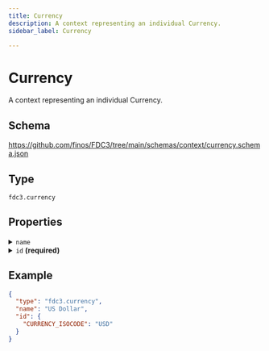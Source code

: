 ```yaml
---
title: Currency
description: A context representing an individual Currency.
sidebar_label: Currency

---
```


# Currency

A context representing an individual Currency.

## Schema

<https://github.com/finos/FDC3/tree/main/schemas/context/currency.schema.json>

## Type

`fdc3.currency`

## Properties

<details>
  <summary><code>name</code></summary>

**type**: `string`

The name of the currency for display purposes

</details>

<details>
  <summary><code>id</code> <strong>(required)</strong></summary>

**type**: `object`

**Subproperties:**

`CURRENCY_ISOCODE`
- **type**: `string`
- **description**: CURRENCY_ISOCODE:  The `CURRENCY_ISOCODE` should conform to 3 character alphabetic codes defined in [ISO 4217](https://www.iso.org/iso-4217-currency-codes.html)

</details>

## Example

```json
{
  "type": "fdc3.currency",
  "name": "US Dollar",
  "id": {
    "CURRENCY_ISOCODE": "USD"
  }
}
```

